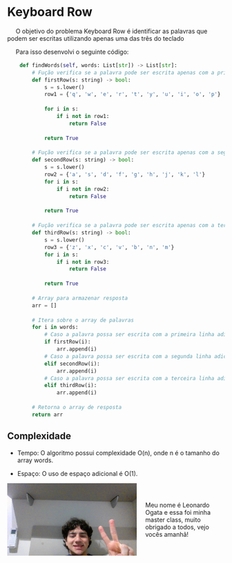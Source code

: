 # Keyboard Row

&nbsp;&nbsp;&nbsp;&nbsp; O objetivo do problema Keyboard Row é identificar as palavras que podem ser escritas utilizando apenas uma das três do teclado

&nbsp;&nbsp;&nbsp;&nbsp; Para isso desenvolvi o seguinte código: 

```python
    def findWords(self, words: List[str]) -> List[str]:
        # Fução verifica se a palavra pode ser escrita apenas com a primeira linha
        def firstRow(s: string) -> bool:
            s = s.lower()
            row1 = {'q', 'w', 'e', 'r', 't', 'y', 'u', 'i', 'o', 'p'}

            for i in s:
                if i not in row1: 
                    return False
            
            return True

        # Fução verifica se a palavra pode ser escrita apenas com a segunda linha
        def secondRow(s: string) -> bool:
            s = s.lower()
            row2 = {'a', 's', 'd', 'f', 'g', 'h', 'j', 'k', 'l'}
            for i in s:
                if i not in row2:
                    return False
            
            return True

        # Fução verifica se a palavra pode ser escrita apenas com a terceira linha
        def thirdRow(s: string) -> bool:
            s = s.lower()
            row3 = {'z', 'x', 'c', 'v', 'b', 'n', 'm'}
            for i in s:
                if i not in row3:
                    return False
            
            return True

        # Array para armazenar resposta
        arr = []

        # Itera sobre o array de palavras
        for i in words:
            # Caso a palavra possa ser escrita com a primeira linha adiciona a palavra ao array de resposta
            if firstRow(i):
                arr.append(i)
            # Caso a palavra possa ser escrita com a segunda linha adiciona a palavra ao array de resposta
            elif secondRow(i):
                arr.append(i)
            # Caso a palavra possa ser escrita com a terceira linha adiciona a palavra ao array de resposta
            elif thirdRow(i):
                arr.append(i)

        # Retorna o array de resposta
        return arr
```

## Complexidade
- Tempo: O algoritmo possui complexidade O(n), onde n é o tamanho do array words.

- Espaço: O uso de espaço adicional é O(1).

<div style="display: flex; align-items: center; justify-content: center;">
    <img src="leoogata96.jpg" alt="leoogata" style="width: 300px; height: auto; margin-right: 20px;">
    <div>
        <p>Meu nome é Leonardo Ogata e essa foi minha master class, muito obrigado a todos, vejo vocês amanhã!</p>
    </div>
</div>
